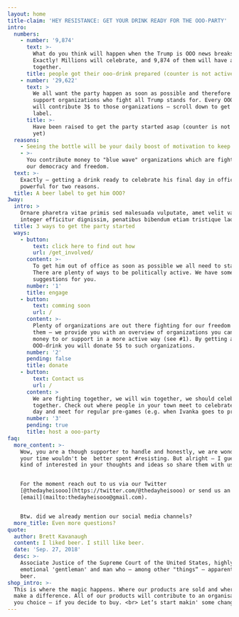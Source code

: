 ```yaml
---
layout: home
title-claim: 'HEY RESISTANCE: GET YOUR DRINK READY FOR THE OOO-PARTY'
intro:
  numbers:
    - number: '9,874'
      text: >-
        What do you think will happen when the Trump is OOO news breaks?
        Exactly! Millions will celebrate, and 9,874 of them will have a drink
        together.
      title: people got their ooo-drink prepared (counter is not active yet)
    - number: '29,622'
      text: >
        We all want the party happen as soon as possible and therefore  we
        support organizations who fight all Trump stands for. Every OOO-LABEL
        will contribute 3$ to those organizations – scroll down to get your
        label.
      title: >-
        Have been raised to get the party started asap (counter is not active
        yet)
  reasons:
    - Seeing the bottle will be your daily boost of motivation to keep fighting.
    - >-
      You contribute money to "blue wave" organizations which are fighting for
      our democracy and freedom.
  text: >-
    Exactly – getting a drink ready to celebrate his final day in office is
    powerful for two reasons.
  title: A beer label to get him OOO?
3way:
  intro: >
    Ornare pharetra vitae primis sed malesuada vulputate, amet velit varius
    integer efficitur dignissim, penatibus bibendum etiam tristique laoreet.
  title: 3 ways to get the party started
  ways:
    - button:
        text: click here to find out how
        url: /get_involved/
      content: >-
        To get him out of office as soon as possible we all need to stand up.
        There are plenty of ways to be politically active. We have some
        suggestions for you.
      number: '1'
      title: engage
    - button:
        text: comming soon
        url: /
      content: >-
        Plenty of organizations are out there fighting for our freedom! Support
        them – we provide you with an overview of organizations you can give
        money to or support in a more active way (see #1). By getting an
        OOO-drink you will donate 5$ to such organizations.
      number: '2'
      pending: false
      title: donate
    - button:
        text: Contact us
        url: /
      content: >
        We are fighting together, we will win together, we should celebrate
        together. Check out where people in your town meet to celebrate the big
        day and meet for regular pre-games (e.g. when Ivanka goes to prison).
      number: '3'
      pending: true
      title: host a ooo-party
faq:
  more_content: >-
    Wow, you are a though supporter to handle and honestly, we are wondering if
    your time wouldn't be  better spent #resisting. But alright — I guess we are
    kind of interested in your thoughts and ideas so share them with us.


    For the moment reach out to us via our Twitter
    [@thedayheisooo](https://twitter.com/@thedayheisooo) or send us an
    [email](mailto:thedayheisooo@gmail.com).


    Btw. did we already mention our social media channels?
  more_title: Even more questions?
quote:
  author: Brett Kavanaugh
  content: I liked beer. I still like beer.
  date: 'Sep. 27, 2018'
  desc: >-
    Associate Justice of the Supreme Court of the United States, highly
    emotional 'gentleman' and man who — among other "things“ — apparently likes
    beer.
shop_intro: >-
  This is where the magic happens. Where our products are sold and where you can
  make a difference. All of our products will contribute to an organisation of
  you choice — if you decide to buy. <br> Let‘s start makin' some changes.
---
```



